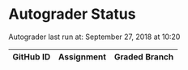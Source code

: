 # Autograder Status
Autograder last run at: September 27, 2018 at 10:20

| GitHub ID | Assignment | Graded Branch |
|-----------|------------|---------------|
